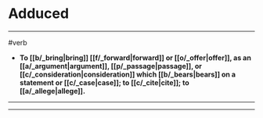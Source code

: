 # Adduced
---
#verb
- **To [[b/_bring|bring]] [[f/_forward|forward]] or [[o/_offer|offer]], as an [[a/_argument|argument]], [[p/_passage|passage]], or [[c/_consideration|consideration]] which [[b/_bears|bears]] on a statement or [[c/_case|case]]; to [[c/_cite|cite]]; to [[a/_allege|allege]].**
---
---
